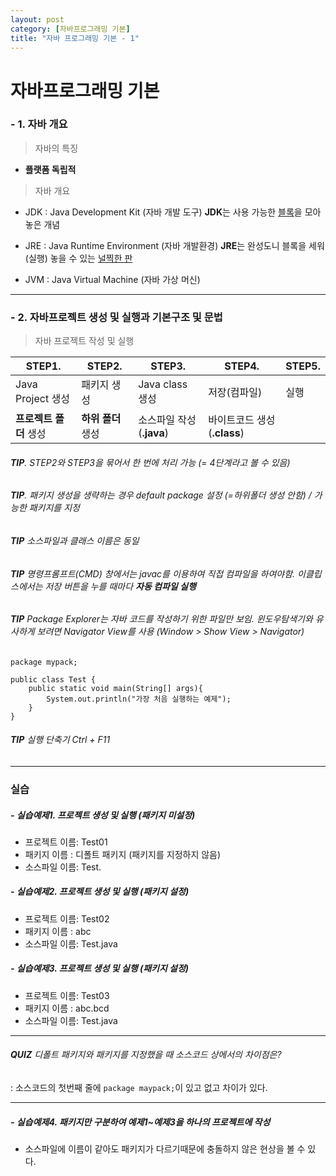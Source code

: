 ```yaml
---
layout: post
category: [자바프로그래밍 기본]
title: "자바 프로그래밍 기본 - 1"
---
```


# 자바프로그래밍 기본

### - 1. 자바 개요

> 자바의 특징 

* **플랫폼 독립적**

> 자바 개요

* JDK : Java Development Kit (자바 개발 도구)
    **JDK**는 사용 가능한 <u>블록</u>을 모아 놓은 개념

* JRE : Java Runtime Environment (자바 개발환경)
    **JRE**는 완성도니 블록을 세워(실행) 놓을 수 있는 <u>널찍한 판</u>

* JVM : Java Virtual Machine (자바 가상 머신)

---

### - 2.  자바프로젝트 생성 및 실행과 기본구조 및 문법

> 자바 프로젝트 작성 및 실행

|STEP1.|STEP2.|STEP3.|STEP4.|STEP5.|
|--|--|--|--|--|
|Java Project 생성|패키지 생성|Java class 생성|저장(컴파일)|실행|
|**프로젝트 폴더** 생성|**하위 폴더** 생성|소스파일 작성(**.java**)|바이트코드 생성(**.class**)| |

###### **TIP**. STEP2와 STEP3을 묶어서 한 번에 처리 가능 (= 4단계라고 볼 수 있음)
###### **TIP**. 패키지 생성을 생략하는 경우 default package 설정 (=하위폴더 생성 안함) /  가능한 패키지를 지정
###### **TIP** 소스파일과 클래스 이름은 동일
###### **TIP** 명령프롬프트(CMD) 창에서는 javac를 이용하여 직접 컴파일을 하여야함. 이클립스에서는 저장 버튼을 누를 때마다 **자동 컴파일 실행**
###### **TIP** Package Explorer는 자바 코드를 작성하기 위한 파일만 보임. 윈도우탐색기와 유사하게 보려면 Navigator View를 사용 (Window > Show View > Navigator)


```
package mypack;

public class Test { 
    public static void main(String[] args){
        System.out.println("가장 처음 실행하는 예제");
    }
}
```

###### **TIP** 실행 단축기 Ctrl + F11
---
### 실습

##### - 실습예제1. 프로젝트 생성 및 실행 (패키지 미설정)
- 프로젝트 이름: Test01
- 패키지 이름 : 디폴트 패키지 (패키지를 지정하지 않음)
- 소스파일 이름: Test.

##### - 실습예제2. 프로젝트 생성 및 실행 (패키지 설정)
- 프로젝트 이름: Test02
- 패키지 이름 : abc
- 소스파일 이름: Test.java

##### - 실습예제3. 프로젝트 생성 및 실행 (패키지 설정)
- 프로젝트 이름: Test03
- 패키지 이름 : abc.bcd
- 소스파일 이름: Test.java

---

###### **QUIZ** 디폴트 패키지와 패키지를 지정했을 때 소스코드 상에서의 차이점은?
: 소스코드의 첫번째 줄에 `package maypack;`이 있고 없고 차이가 있다.

---

##### - 실습예제4. 패키지만 구분하여 예제1~예제3을 하나의 프로젝트에 작성
* 소스파일에 이름이 같아도 패키지가 다르기때문에 충돌하지 않은 현상을 볼 수 있다.

